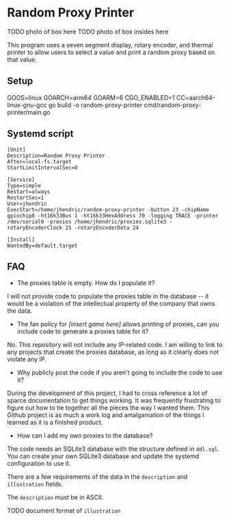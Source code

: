 # Random Proxy Printer

TODO photo of box here
TODO photo of box insides here

This program uses a seven segment display, rotary encoder, and thermal printer to allow users to select a value and print a random proxy based on that value.

## Setup

GOOS=linux GOARCH=arm64 GOARM=6 CGO_ENABLED=1 CC=aarch64-linux-gnu-gcc go build -o random-proxy-printer cmd/random-proxy-printer/main.go

## Systemd script

```
[Unit]
Description=Random Proxy Printer
After=local-fs.target
StartLimitIntervalSec=0

[Service]
Type=simple
Restart=always
RestartSec=1
User=jhendric
ExecStart=/home/jhendric/random-proxy-printer -button 23 -chipName gpiochip0 -ht16k33Bus 1 -ht16k33HexAddress 70 -logging TRACE -printer /dev/serial0 -proxies /home/jhendric/proxies.sqlite3 -rotaryEncoderClock 25 -rotaryEncoderData 24

[Install]
WantedBy=default.target
```

## FAQ

* The proxies table is empty. How do I populate it?

I will not provide code to populate the proxies table in the database -- it would be a violation of the intellectual property of the company that owns the data.

* The fan policy for *[insert game here]* allows printing of proxies, can you include code to generate a proxies table for it?

No. This repository will not include any IP-related code. I am willing to link to any projects that create the proxies database, as long as it clearly does not violate any IP.

* Why publicly post the code if you aren't going to include the code to use it?

During the development of this project, I had to cross reference a lot of sparce documentation to get things working. It was frequently frustrating to figure out how to tie together all the pieces the way I wanted them. This Github project is as much a work log and amalgamation of the things I learned as it is a finished product.

* How can I add my own proxies to the database?

The code needs an SQLite3 database with the structure defined in `ddl.sql`. You can create your own SQLite3 database and update the systemd configuration to use it.

There are a few requirements of the data in the `description` and `illustration` fields.

The `description` must be in ASCII.

TODO document format of `illustration`
